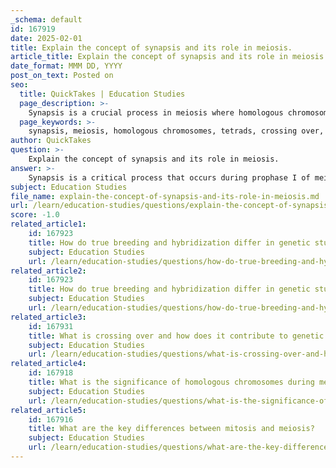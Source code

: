 ```yaml
---
_schema: default
id: 167919
date: 2025-02-01
title: Explain the concept of synapsis and its role in meiosis.
article_title: Explain the concept of synapsis and its role in meiosis.
date_format: MMM DD, YYYY
post_on_text: Posted on
seo:
  title: QuickTakes | Education Studies
  page_description: >-
    Synapsis is a crucial process in meiosis where homologous chromosomes pair to form tetrads, allowing for crossing over and ensuring accurate chromosome segregation, which promotes genetic variation.
  page_keywords: >-
    synapsis, meiosis, homologous chromosomes, tetrads, crossing over, genetic diversity, genetic variation, allele combinations, chromosome segregation, anaphase I
author: QuickTakes
question: >-
    Explain the concept of synapsis and its role in meiosis.
answer: >-
    Synapsis is a critical process that occurs during prophase I of meiosis, where homologous chromosomes come together and align closely along their lengths. This pairing is essential for several reasons:\n\n1. **Formation of Tetrads**: During synapsis, each pair of homologous chromosomes (one from each parent) aligns to form a structure known as a tetrad, which consists of four chromatids (two from each homolog). This close association allows for the proper segregation of chromosomes during meiosis.\n\n2. **Crossing Over**: One of the most significant outcomes of synapsis is the opportunity for crossing over, or recombination, to occur. During this process, non-sister chromatids of homologous chromosomes exchange segments of genetic material. This exchange leads to new combinations of alleles, which increases genetic diversity among the gametes produced. For example, if one homologous chromosome carries alleles A and B, and the other carries alleles a and b, crossing over can result in gametes with combinations such as Ab, aB, AB, and ab.\n\n3. **Facilitating Genetic Variation**: By allowing for crossing over and the formation of new allele combinations, synapsis plays a crucial role in generating genetic variation within a population. This variation is essential for evolution and adaptation, as it provides a broader range of traits that can be subject to natural selection.\n\n4. **Ensuring Accurate Chromosome Segregation**: The pairing of homologous chromosomes during synapsis is also vital for ensuring that each gamete receives the correct number of chromosomes. Proper alignment and pairing help to prevent errors during the subsequent stages of meiosis, particularly during anaphase I, when homologous chromosomes are pulled apart.\n\nIn summary, synapsis is a fundamental process in meiosis that not only facilitates the exchange of genetic material through crossing over but also ensures the accurate segregation of chromosomes, contributing to genetic diversity and the overall success of sexual reproduction.
subject: Education Studies
file_name: explain-the-concept-of-synapsis-and-its-role-in-meiosis.md
url: /learn/education-studies/questions/explain-the-concept-of-synapsis-and-its-role-in-meiosis
score: -1.0
related_article1:
    id: 167923
    title: How do true breeding and hybridization differ in genetic studies?
    subject: Education Studies
    url: /learn/education-studies/questions/how-do-true-breeding-and-hybridization-differ-in-genetic-studies
related_article2:
    id: 167923
    title: How do true breeding and hybridization differ in genetic studies?
    subject: Education Studies
    url: /learn/education-studies/questions/how-do-true-breeding-and-hybridization-differ-in-genetic-studies
related_article3:
    id: 167931
    title: What is crossing over and how does it contribute to genetic variation?
    subject: Education Studies
    url: /learn/education-studies/questions/what-is-crossing-over-and-how-does-it-contribute-to-genetic-variation
related_article4:
    id: 167918
    title: What is the significance of homologous chromosomes during meiosis?
    subject: Education Studies
    url: /learn/education-studies/questions/what-is-the-significance-of-homologous-chromosomes-during-meiosis
related_article5:
    id: 167916
    title: What are the key differences between mitosis and meiosis?
    subject: Education Studies
    url: /learn/education-studies/questions/what-are-the-key-differences-between-mitosis-and-meiosis
---
```


&nbsp;